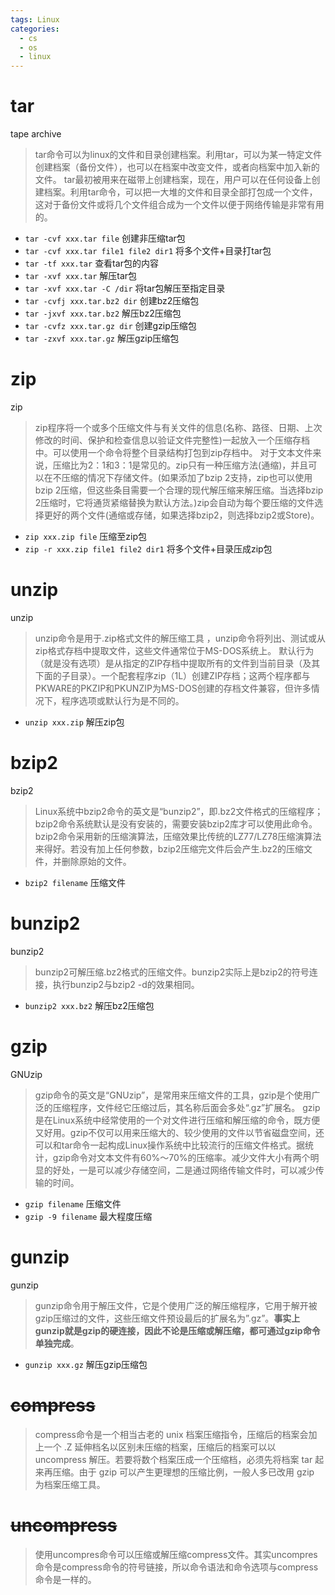 ```yaml
---
tags: Linux
categories:
  - cs
  - os
  - linux
---
```


# tar

tape archive 

> tar命令可以为linux的文件和目录创建档案。利用tar，可以为某一特定文件创建档案（备份文件），也可以在档案中改变文件，或者向档案中加入新的文件。
> tar最初被用来在磁带上创建档案，现在，用户可以在任何设备上创建档案。利用tar命令，可以把一大堆的文件和目录全部打包成一个文件，这对于备份文件或将几个文件组合成为一个文件以便于网络传输是非常有用的。

* `tar -cvf xxx.tar file` 创建⾮压缩tar包
* `tar -cvf xxx.tar file1 file2 dir1` 将多个⽂件+⽬录打tar包
* `tar -tf xxx.tar` 查看tar包的内容
* `tar -xvf xxx.tar` 解压tar包
* `tar -xvf xxx.tar -C /dir` 将tar包解压⾄指定⽬录
* `tar -cvfj xxx.tar.bz2 dir` 创建bz2压缩包
* `tar -jxvf xxx.tar.bz2` 解压bz2压缩包
* `tar -cvfz xxx.tar.gz dir` 创建gzip压缩包
* `tar -zxvf xxx.tar.gz` 解压gzip压缩包 


# zip

zip

> zip程序将一个或多个压缩文件与有关文件的信息(名称、路径、日期、上次修改的时间、保护和检查信息以验证文件完整性)一起放入一个压缩存档中。可以使用一个命令将整个目录结构打包到zip存档中。
> 对于文本文件来说，压缩比为2：1和3：1是常见的。zip只有一种压缩方法(通缩)，并且可以在不压缩的情况下存储文件。(如果添加了bzip 2支持，zip也可以使用bzip 2压缩，但这些条目需要一个合理的现代解压缩来解压缩。当选择bzip 2压缩时，它将通货紧缩替换为默认方法。)zip会自动为每个要压缩的文件选择更好的两个文件(通缩或存储，如果选择bzip2，则选择bzip2或Store)。

* `zip xxx.zip file` 压缩⾄zip包
* `zip -r xxx.zip file1 file2 dir1` 将多个⽂件+⽬录压成zip包 


# unzip

unzip

> unzip命令是用于.zip格式文件的解压缩工具 ，unzip命令将列出、测试或从zip格式存档中提取文件，这些文件通常位于MS-DOS系统上。
> 默认行为（就是没有选项）是从指定的ZIP存档中提取所有的文件到当前目录（及其下面的子目录）。一个配套程序zip（1L）创建ZIP存档；这两个程序都与PKWARE的PKZIP和PKUNZIP为MS-DOS创建的存档文件兼容，但许多情况下，程序选项或默认行为是不同的。

* `unzip xxx.zip` 解压zip包 


# bzip2

bzip2

> Linux系统中bzip2命令的英文是“bunzip2”，即.bz2文件格式的压缩程序； bzip2命令系统默认是没有安装的，需要安装bzip2库才可以使用此命令。
> bzip2命令采用新的压缩演算法，压缩效果比传统的LZ77/LZ78压缩演算法来得好。若没有加上任何参数，bzip2压缩完文件后会产生.bz2的压缩文件，并删除原始的文件。

* `bzip2 filename` 压缩⽂件 


# bunzip2

bunzip2

> bunzip2可解压缩.bz2格式的压缩文件。bunzip2实际上是bzip2的符号连接，执行bunzip2与bzip2 -d的效果相同。

* `bunzip2 xxx.bz2` 解压bz2压缩包 


# gzip

GNUzip

> gzip命令的英文是“GNUzip”，是常用来压缩文件的工具，gzip是个使用广泛的压缩程序，文件经它压缩过后，其名称后面会多处“.gz”扩展名。
> gzip是在Linux系统中经常使用的一个对文件进行压缩和解压缩的命令，既方便又好用。gzip不仅可以用来压缩大的、较少使用的文件以节省磁盘空间，还可以和tar命令一起构成Linux操作系统中比较流行的压缩文件格式。据统计，gzip命令对文本文件有60%～70%的压缩率。减少文件大小有两个明显的好处，一是可以减少存储空间，二是通过网络传输文件时，可以减少传输的时间。

* `gzip filename` 压缩⽂件
* `gzip -9 filename` 最⼤程度压缩 


# gunzip

gunzip

> gunzip命令用于解压文件，它是个使用广泛的解压缩程序，它用于解开被gzip压缩过的文件，这些压缩文件预设最后的扩展名为”.gz”。**事实上gunzip就是gzip的硬连接，因此不论是压缩或解压缩，都可通过gzip命令单独完成**。

* `gunzip xxx.gz` 解压gzip压缩包 


# ~~compress~~ 

> compress命令是一个相当古老的 unix 档案压缩指令，压缩后的档案会加上一个 .Z 延伸档名以区别未压缩的档案，压缩后的档案可以以 uncompress 解压。若要将数个档案压成一个压缩档，必须先将档案 tar 起来再压缩。由于 gzip 可以产生更理想的压缩比例，一般人多已改用 gzip 为档案压缩工具。 

# ~~uncompress~~ 

> 使用uncompres命令可以压缩或解压缩compress文件。其实uncompres命令是compress命令的符号链接，所以命令语法和命令选项与compress命令是一样的。
